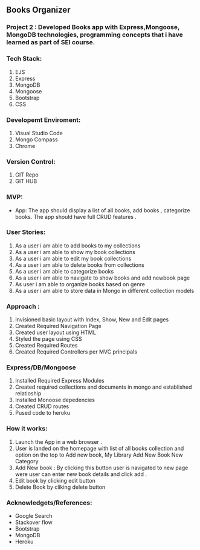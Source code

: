 ## Books Organizer

### Project 2 : Developed Books app with Express,Mongoose, MongoDB technologies, programming concepts that i have learned as part of SEI course.

### Tech Stack:

1. EJS
2. Express
3. MongoDB
4. Mongoose
5. Bootstrap
6. CSS

### Developemt Enviroment:

1. Visual Studio Code
2. Mongo Compass
3. Chrome

### Version Control:

1. GIT Repo
2. GIT HUB

### MVP:

- App: The app should display a list of all books, add books , categorize books. The app should have full CRUD features .

### User Stories:

1. As a user i am able to add books to my collections
2. As a user i am able to show my book collections
3. As a user i am able to edit my book collections
4. As a user i am able to delete books from collections
5. As a user i am able to categorize books
6. As a user i am able to navigate to show books and add newbook page
7. As user i am able to organize books based on genre
8. As a user i am able to store data in Mongo in different collection models

### Approach :

1. Invisioned basic layout with Index, Show, New and Edit pages
2. Created Required Navigation Page
3. Created user layout using HTML
4. Styled the page using CSS
5. Created Required Routes
6. Created Required Controllers per MVC principals

### Express/DB/Mongoose

1. Installed Required Express Modules
2. Created required collections and documents in mongo and established relatioship
3. Installed Monoose depedencies
4. Created CRUD routes
5. Pused code to heroku

### How it works:

1. Launch the App in a web browser .
2. User is landed on the homepage with list of all books collection and option on the top to Add new book, My Library
   Add New Book New Category
3. Add New book : By clicking this button user is navigated to new page were user can enter new book details and click add .
4. Edit book by clicking edit button
5. Delete Book by cliking delete button

### Acknowledgets/References:

- Google Search
- Stackover flow
- Bootstrap
- MongoDB
- Heroku
